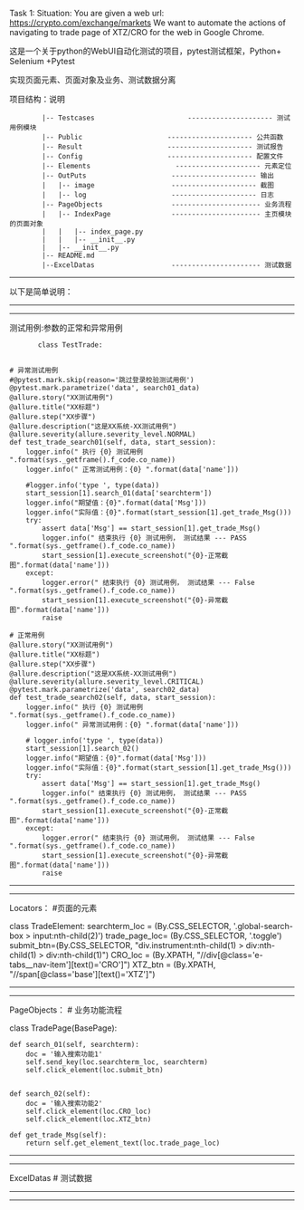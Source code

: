 Task 1:
Situation: 
You are given a web url: https://crypto.com/exchange/markets
We want to automate the actions of navigating to trade page of XTZ/CRO
for the web in Google Chrome.

这是一个关于python的WebUI自动化测试的项目，pytest测试框架，Python+ Selenium +Pytest

实现页面元素、页面对象及业务、测试数据分离

项目结构：说明


            |-- Testcases                       --------------------- 测试用例模块
            |-- Public                     --------------------- 公共函数
            |-- Result                     --------------------- 测试报告
            |-- Config                     --------------------- 配置文件
            |-- Elements                     --------------------- 元素定位
            |-- OutPuts                     --------------------- 输出
            |   |-- image                   --------------------- 截图
            |   |-- log                     --------------------- 日志
            |-- PageObjects                 ---------------------- 业务流程
            |   |-- IndexPage               ---------------------- 主页模块的页面对象
            |   |   |-- index_page.py
            |   |   |-- __init__.py
            |   |-- __init__.py
            |-- README.md
            |--ExcelDatas                   ---------------------- 测试数据
               
        
--------------------------------------------------------------------------------------------------------------------------------------------------------------------------------------------------------------------------------------------------------------------------       

以下是简单说明：


-------------------------------------------------------------------------------------------------------------------------------------
-------------------------------------------------------------------------------------------------------------------------------------

测试用例:参数的正常和异常用例


           class TestTrade:


    # 异常测试用例
    #@pytest.mark.skip(reason='跳过登录校验测试用例')
    @pytest.mark.parametrize('data', search01_data)
    @allure.story("XX测试用例")
    @allure.title("XX标题")
    @allure.step("XX步骤")
    @allure.description("这是XX系统-XX测试用例")
    @allure.severity(allure.severity_level.NORMAL)
    def test_trade_search01(self, data, start_session):
        logger.info(" 执行 {0} 测试用例 ".format(sys._getframe().f_code.co_name))
        logger.info(" 正常测试用例：{0} ".format(data['name']))
 
        #logger.info('type ', type(data))
        start_session[1].search_01(data['searchterm'])
        logger.info("期望值：{0}".format(data['Msg']))
        logger.info("实际值：{0}".format(start_session[1].get_trade_Msg()))
        try:
            assert data['Msg'] == start_session[1].get_trade_Msg()
            logger.info(" 结束执行 {0} 测试用例， 测试结果 --- PASS ".format(sys._getframe().f_code.co_name))
            start_session[1].execute_screenshot("{0}-正常截图".format(data['name']))
        except:
            logger.error(" 结束执行 {0} 测试用例， 测试结果 --- False ".format(sys._getframe().f_code.co_name))
            start_session[1].execute_screenshot("{0}-异常截图".format(data['name']))
            raise

    # 正常用例
    @allure.story("XX测试用例")
    @allure.title("XX标题")
    @allure.step("XX步骤")
    @allure.description("这是XX系统-XX测试用例")
    @allure.severity(allure.severity_level.CRITICAL)
    @pytest.mark.parametrize('data', search02_data)
    def test_trade_search02(self, data, start_session):
        logger.info(" 执行 {0} 测试用例 ".format(sys._getframe().f_code.co_name))
        logger.info(" 异常测试用例：{0} ".format(data['name']))
 
        # logger.info('type ', type(data))
        start_session[1].search_02()
        logger.info("期望值：{0}".format(data['Msg']))
        logger.info("实际值：{0}".format(start_session[1].get_trade_Msg()))
        try:
            assert data['Msg'] == start_session[1].get_trade_Msg()
            logger.info(" 结束执行 {0} 测试用例， 测试结果 --- PASS ".format(sys._getframe().f_code.co_name))
            start_session[1].execute_screenshot("{0}-正常截图".format(data['name']))
        except:
            logger.error(" 结束执行 {0} 测试用例， 测试结果 --- False ".format(sys._getframe().f_code.co_name))
            start_session[1].execute_screenshot("{0}-异常截图".format(data['name']))
            raise


-------------------------------------------------------------------------------------------------------------------------------------
-------------------------------------------------------------------------------------------------------------------------------------
 Locators：
        #页面的元素
        

class TradeElement:
    searchterm_loc = (By.CSS_SELECTOR, '.global-search-box > input:nth-child(2)')
    trade_page_loc= (By.CSS_SELECTOR, '.toggle')
    submit_btn=(By.CSS_SELECTOR, "div.instrument:nth-child(1) > div:nth-child(1) > div:nth-child(1)")
    CRO_loc = (By.XPATH, "//div[@class='e-tabs__nav-item'][text()='CRO']")
    XTZ_btn = (By.XPATH, "//span[@class='base'][text()='XTZ']")
            
 -------------------------------------------------------------------------------------------------------------------------------------
 -------------------------------------------------------------------------------------------------------------------------------------
 PageObjects：
      # 业务功能流程
      
  class TradePage(BasePage):


    def search_01(self, searchterm):
        doc = '输入搜索功能1'
        self.send_key(loc.searchterm_loc, searchterm)
        self.click_element(loc.submit_btn)


    def search_02(self):
        doc = '输入搜索功能2'
        self.click_element(loc.CRO_loc)
        self.click_element(loc.XTZ_btn)

    def get_trade_Msg(self):
        return self.get_element_text(loc.trade_page_loc)
-------------------------------------------------------------------------------------------------------------------------------------
-------------------------------------------------------------------------------------------------------------------------------------
ExcelDatas
     # 测试数据
    
-------------------------------------------------------------------------------------------------------------------------------------
-------------------------------------------------------------------------------------------------------------------------------------
